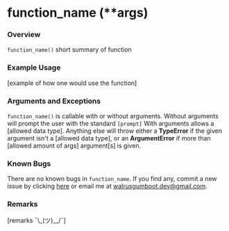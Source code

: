 # function_name (\**args)

### Overview
`function_name()` short summary of function

### Example Usage
[example of how one would use the function]

### Arguments and Exceptions
`function_name()` is callable with or without arguments. Without arguments will prompt the user with the standard `[prompt]`
With arguments allows a [allowed data type]. Anything else will throw either a **TypeError** if the given argument isn't a [allowed data type], or an **ArgumentError** if more than [allowed amount of args] argument[s] is given.

### Known Bugs
There are no known bugs in `function_name`. If you find any, commit a new issue by clicking [here](https://github.com/WalrusGumboot/sim-terminal/issues/new) or email me at [walrusgumboot.dev@gmail.com](mailto://walrusgumboot.dev@gmail.com).

### Remarks
[remarks ¯\\\_(ツ)\__/¯]
